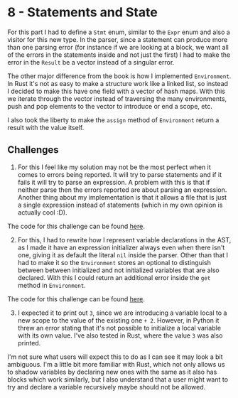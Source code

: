 # 8 - Statements and State 

For this part I had to define a `Stmt` enum, similar to the `Expr` enum and also a visitor for this new type. In the parser, since a statement can produce more than one parsing error (for instance if we are looking at a block, we want all of the errors in the statements inside and not just the first) I had to make the error in the `Result` be a vector instead of a singular error.

The other major difference from the book is how I implemented `Environment`. In Rust it's not as easy to make a structure work like a linked list, so instead I decided to make this have one field with a vector of hash maps. With this we iterate through the vector instead of traversing the many environments, push and pop elements to the vector to introduce or end a scope, etc.

I also took the liberty to make the `assign` method of `Environment` return a result with the value itself.

## Challenges

1. For this I feel like my solution may not be the most perfect when it comes to errors being reported. It will try to parse statements and if it fails it will try to parse an expression. A problem with this is that if neither parse then the errors reported are about parsing an expression. Another thing about my implementation is that it allows a file that is just a single expression instead of statements (which in my own opinion is actually cool :D).

The code for this challenge can be found [here](https://github.com/EdSwordsmith/crafting_interpreters/tree/8_exprs_repl).

2. For this, I had to rewrite how I represent variable declarations in the AST, as I made it have an expression initializer always even when there isn't one, giving it as default the literal `nil` inside the parser. Other than that I had to make it so the `Environment` stores an optional to distinguish between between initialized and not initialized variables that are also declared. With this I could return an additional error inside the `get` method in `Environment`.

The code for this challenge can be found [here](https://github.com/EdSwordsmith/crafting_interpreters/tree/8_unit_vars).

3. I expected it to print out `3`, since we are introducing a variable local to a new scope to the value of the existing one `+ 2`. However, in Python it threw an error stating that it's not possible to initialize a local variable with its own value. I've also tested in Rust, where the value `3` was also printed. 

I'm not sure what users will expect this to do as I can see it may look a bit ambiguous. I'm a little bit more familiar with Rust, which not only allows us to shadow variables by declaring new ones with the same as it also has blocks which work similarly, but I also understand that a user might want to try and declare a variable recursively maybe should not be allowed.

